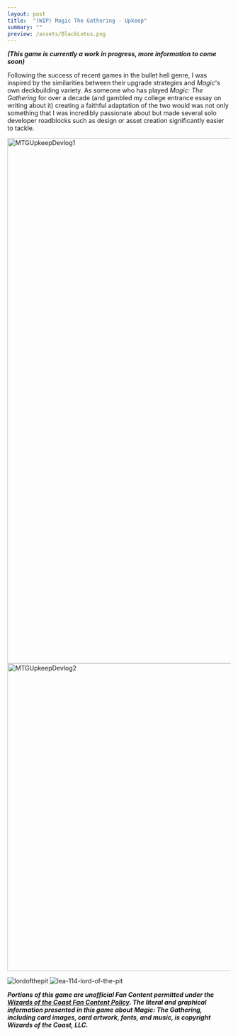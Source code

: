 ```yaml
---
layout: post
title:  "(WIP) Magic The Gathering - Upkeep"
summary: ""
preview: /assets/BlackLotus.png
---
```



***(This game is currently a work in progress, more information to come soon)***

Following the success of recent games in the bullet hell genre, I was inspired by the similarities between their upgrade strategies and *Magic*'s own deckbuilding variety. As someone who has played *Magic: The Gathering* for over a decade (and gambled my college entrance essay on writing about it) creating a faithful adaptation of the two would was not only something that I was incredibly passionate about but made several solo developer roadblocks such as design or asset creation significantly easier to tackle.

<img width="1182" alt="MTGUpkeepDevlog1" src="https://github.com/Noah-Bunis/noah-bunis.github.io/assets/141171556/78fdaefe-f8e8-4e12-be6f-ef31b00d6db4">
<img width="692" alt="MTGUpkeepDevlog2" src="https://github.com/Noah-Bunis/noah-bunis.github.io/assets/141171556/8940df04-1158-47db-a87a-4262d1ab78f1">



![lordofthepit](https://github.com/Noah-Bunis/noah-bunis.github.io/assets/141171556/d0dc9c15-a164-4ab1-bf84-3c317910a641)
![lea-114-lord-of-the-pit](https://github.com/Noah-Bunis/noah-bunis.github.io/assets/141171556/04a717aa-8f4e-40d5-944e-6e565bd429ed)



***Portions of this game are unofficial Fan Content permitted under the [Wizards of the Coast Fan Content Policy](https://company.wizards.com/en/legal/fancontentpolicy). The literal and graphical information presented in this game about Magic: The Gathering, including card images, card artwork, fonts, and music, is copyright Wizards of the Coast, LLC.***

